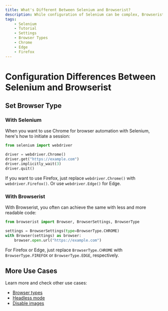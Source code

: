 ```yaml
---
title: What's Different Between Selenium and Browserist?
description: While configuration of Selenium can be complex, Browserist is a powerful Python extension that makes it easier and with less code. Includes code examples for beginners and advanced users.
tags:
    - Selenium
    - Tutorial
    - Settings
    - Browser Types
    - Chrome
    - Edge
    - Firefox
---
```


# Configuration Differences Between Selenium and Browserist
## Set Browser Type
### With Selenium
When you want to use Chrome for browser automation with Selenium, here's how to initiate a session:

```python linenums="1"
from selenium import webdriver

driver = webdriver.Chrome()
driver.get("https://example.com")
driver.implicitly_wait(3)
driver.quit()
```

If you want to use Firefox, just replace `webdriver.Chrome()` with `webdriver.Firefox()`. Or use `webdriver.Edge()` for Edge.

### With Browserist
With Browserist, you often can achieve the same with less and more readable code:

```python linenums="1"
from browserist import Browser, BrowserSettings, BrowserType

settings = BrowserSettings(type=BrowserType.CHROME)
with Browser(settings) as browser:
    browser.open.url("https://example.com")
```

For Firefox or Edge, just replace `BrowserType.CHROME` with `BrowserType.FIREFOX` or `BrowserType.EDGE`, respectively.

## More Use Cases
Learn more and check other use cases:

* [Browser types](browser-types.md)
* [Headless mode](headless-mode.md)
* [Disable images](disable-images.md)
